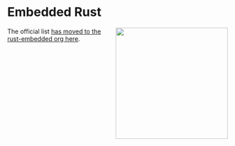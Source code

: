 # Embedded Rust

[<img src="https://rawgit.com/berkus/awesome-embedded-rust/master/rust-embedded-logo-256x256.png" align="right" width="256">](http://www.rust-embedded.org)

The official list [has moved to the rust-embedded org here](https://github.com/rust-embedded/awesome-embedded-rust).
